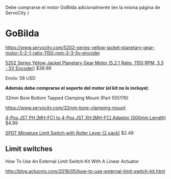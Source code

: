 Debe comprarse el motor GoBilda adicionalmente (en la misma página de ServoCity )



# GoBilda

https://www.servocity.com/5202-series-yellow-jacket-planetary-gear-motor-5-2-1-ratio-1150-rpm-3-3-5v-encoder

[5202 Series Yellow Jacket Planetary Gear Motor (5.2:1 Ratio, 1150 RPM, 3.3 - 5V Encoder)](https://www.servocity.com/5202-series-yellow-jacket-planetary-gear-motor-5-2-1-ratio-1150-rpm-3-3-5v-encoder)
$39.99

Envío: 58 USD



**Además debe comprarse el soporte del motor (el kit no lo incluye)**:

32mm Bore Bottom Tapped Clamping Mount (Part 555176)

https://www.servocity.com/32mm-bore-clamping-mount



[4-Pos JST PH [MH-FC] to 4-Pos JST XH [MH-FC] Adaptor (500mm Length)](https://www.gobilda.com/4-pos-jst-ph-mh-fc-to-4-pos-jst-xh-mh-fc-adaptor-500mm-length/)
$4.99

[SPDT Miniature Limit Switch with Roller Lever (2 pack)](https://www.servocity.com/spdt-miniature-snap-action-micro-switch-with-roller-lever)
$2.49



## Limit switches

How To Use An External Limit Switch Kit With A Linear Actuator

http://blog.actuonix.com/2018/05/how-to-use-external-limit-switch-kit.html

